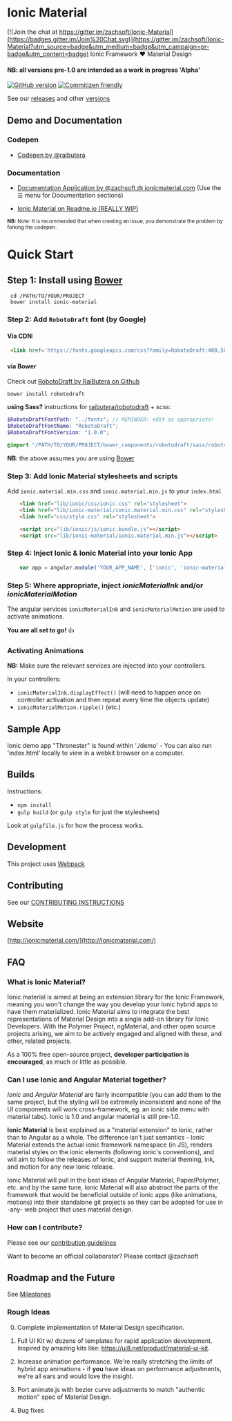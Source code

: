 # Ionic Material

[![Join the chat at https://gitter.im/zachsoft/Ionic-Material](https://badges.gitter.im/Join%20Chat.svg)](https://gitter.im/zachsoft/Ionic-Material?utm_source=badge&utm_medium=badge&utm_campaign=pr-badge&utm_content=badge)
Ionic Framework ♥ Material Design

#### NB: all versions pre-1.0 are intended as a work in progress 'Alpha'
[![GitHub version](https://badge.fury.io/gh/zachsoft%2Fionic-material.svg)](http://badge.fury.io/gh/zachsoft%2Fionic-material)
[![Commitizen friendly](https://img.shields.io/badge/commitizen-friendly-brightgreen.svg)](http://commitizen.github.io/cz-cli/)

See our [releases](https://github.com/zachsoft/ionic-material/releases) and other [versions](https://github.com/zachsoft/ionic-material/tags)

## Demo and Documentation
### Codepen
- [Codepen by @raibutera](http://codepen.io/Rai/pen/rVjzoX?)

### Documentation
- [Documentation Application by @zachsoft @ ionicmaterial.com](http://ionicmaterial.com/demo/) 
(Use the ☰ menu for Documentation sections)

- [Ionic Material on Readme.io (REALLY WIP)](http://ionicmaterial.readme.io/v0.3)

<small> **NB:** Note: It is recommended that when creating an issue, you demonstrate the problem by forking the codepen.</small>

# Quick Start
## Step 1: Install using [Bower](http://bower.io) 

```shell
 cd /PATH/TO/YOUR/PROJECT
 bower install ionic-material
```

### Step 2: Add `RobotoDraft` font (by **Google**)
#### Via CDN:
```html
 <link href='https://fonts.googleapis.com/css?family=RobotoDraft:400,500,700,400italic' rel='stylesheet' type='text/css'>
```

#### via Bower 
Check out [RobotoDraft by RaiButera on Github](https://github.com/raibutera/robotodraft) 

```shell
bower install robotodraft 
```

**using Sass?** instructions for [raibutera/robotodraft](https://github.com/raibutera/robotodraft) + scss:

```scss
$RobotoDraftFontPath: "../fonts"; // REMINDER: edit as appropriate!
$RobotoDraftFontName: "RobotoDraft";
$RobotoDraftFontVersion: "1.0.0";

@import "/PATH/TO/YOUR/PROJECT/bower_components/robotodraft/sass/robotodraft.scss";    // REMINDER: edit as appropriate!
```
**NB**: the above assumes you are using [Bower](http://bower.io)

### Step 3: Add Ionic Material stylesheets and scripts
Add `ionic.material.min.css` and `ionic.material.min.js` to your `index.html`

```html 
    <link href="lib/ionic/css/ionic.css" rel="stylesheet">
    <link href="lib/ionic-material/ionic.material.min.css" rel="stylesheet">
    <link href="css/style.css" rel="stylesheet">

    <script src="lib/ionic/js/ionic.bundle.js"></script>
    <script src="lib/ionic-material/ionic.material.min.js"></script>
```

### Step 4: Inject Ionic & Ionic Material into your Ionic App 

```javascript
    var app = angular.module('YOUR_APP_NAME', ['ionic', 'ionic-material']);
```

### Step 5: Where appropriate, inject *ionicMaterialInk* and/or *ionicMaterialMotion*

The angular services `ionicMaterialInk` and `ionicMaterialMotion` are used to activate animations.

**You are all set to go!** :thumbsup:

### Activating Animations

**NB:** Make sure the relevant services are injected into your controllers.

In your controllers: 
- `ionicMaterialInk.displayEffect()` (will need to happen once on controller activation and then repeat every time the objects update)
- `ionicMaterialMotion.ripple()` (etc.)

## Sample App
Ionic demo app "Thronester" is found within './demo' - You can also run 'index.html' locally to view in a webkit browser on a computer.

## Builds
Instructions:
- `npm install`
- `gulp build` (or `gulp style` for just the stylesheets)

Look at `gulpfile.js` for how the process works.

## Development 
This project uses [Webpack](http://webpack.github.io/)

## Contributing
See our [CONTRIBUTING INSTRUCTIONS](./CONTRIBUTING.md)

## Website
[http://ionicmaterial.com/](http://ionicmaterial.com/)

## FAQ
### What is Ionic Material?
Ionic material is aimed at being an extension library for the Ionic Framework, meaning you won't change the way you develop your Ionic hybrid apps to have them materialized. Ionic Material aims to integrate the best representations of Material Design into a single add-on library for Ionic Developers. With the Polymer Project, ngMaterial, and other open source projects arising, we aim to be actively engaged and aligned with these, and other, related projects.

As a 100% free open-source project, **developer participation is encouraged**, as much or little as possible.

### Can I use Ionic and Angular Material together?
*Ionic* and *Angular Material* are fairly incompatible (you can add them to the same project, but the styling will be extremely inconsistent and none of the UI components will work cross-framework, eg. an ionic side menu with material tabs). Ionic is 1.0 and angular material is still pre-1.0. 

**Ionic Material** is best explained as a "material extension" to Ionic, rather than to Angular as a whole. The difference isn't just semantics - Ionic Material extends the actual ionic framework namespace (in JS), renders material styles on the ionic elements (following ionic's conventions), and will aim to follow the releases of Ionic, and support material theming, ink, and motion for any new Ionic release.

Ionic Material will pull in the best ideas of Angular Material, Paper/Polymer, etc. and by the same tune, Ionic Material will also abstract the parts of the framework that would be beneficial outside of ionic apps (like animations, motions) into their standalone git projects so they can be adopted for use in -any- web project that uses material design.

### How can I contribute?
Please see our [contribution guidelines](CONTRIBUTING.md)

Want to become an official collaborator? Please contact @zachsoft


## Roadmap and the Future 
See [Milestones](https://github.com/zachsoft/ionic-material/milestones)

### Rough Ideas
0. Complete implementation of Material Design specification.

1. Full UI Kit w/ dozens of templates for rapid application development. Inspired by amazing kits like: https://ui8.net/product/material-ui-kit.

2. Increase animation performance. We're really stretching the limits of hybrid app animations - if **you** have ideas on performance adjustments, we're all ears and would love the insight.

3. Port animate.js with bezier curve adjustments to match "authentic motion" spec of Material Design.

4. Bug fixes
